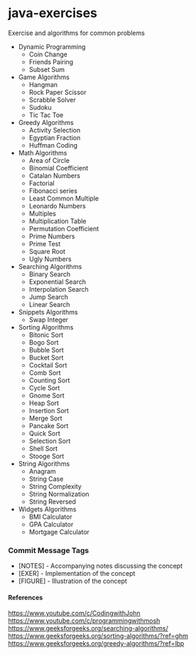 # java-exercises
Exercise and algorithms for common problems


* Dynamic Programming
  * Coin Change
  * Friends Pairing
  * Subset Sum
* Game Algorithms
  * Hangman
  * Rock Paper Scissor
  * Scrabble Solver
  * Sudoku  
  * Tic Tac Toe
* Greedy Algorithms
  * Activity Selection
  * Egyptian Fraction
  * Huffman Coding
* Math Algorithms
  * Area of Circle
  * Binomial Coefficient
  * Catalan Numbers
  * Factorial
  * Fibonacci series
  * Least Common Multiple
  * Leonardo Numbers
  * Multiples
  * Multiplication Table
  * Permutation Coefficient
  * Prime Numbers
  * Prime Test
  * Square Root
  * Ugly Numbers
* Searching Algorithms
  * Binary Search
  * Exponential Search
  * Interpolation Search
  * Jump Search
  * Linear Search
* Snippets Algorithms
  * Swap Integer
* Sorting Algorithms
  * Bitonic Sort
  * Bogo Sort
  * Bubble Sort
  * Bucket Sort
  * Cocktail Sort
  * Comb Sort
  * Counting Sort
  * Cycle Sort
  * Gnome Sort
  * Heap Sort
  * Insertion Sort
  * Merge Sort
  * Pancake Sort
  * Quick Sort
  * Selection Sort
  * Shell Sort
  * Stooge Sort
* String Algorithms
  * Anagram
  * String Case
  * String Complexity
  * String Normalization
  * String Reversed
* Widgets Algorithms
  * BMI Calculator
  * GPA Calculator
  * Mortgage Calculator


### Commit Message Tags
* [NOTES] - Accompanying notes discussing the concept
* [EXER] - Implementation of the concept
* [FIGURE] - Illustration of the concept

#### References
https://www.youtube.com/c/CodingwithJohn
https://www.youtube.com/c/programmingwithmosh
https://www.geeksforgeeks.org/searching-algorithms/
https://www.geeksforgeeks.org/sorting-algorithms/?ref=ghm
https://www.geeksforgeeks.org/greedy-algorithms/?ref=lbp
